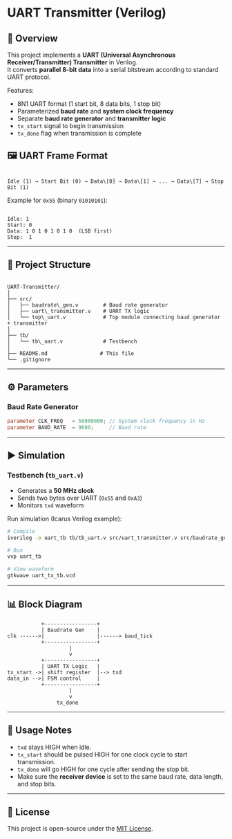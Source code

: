 
# UART Transmitter (Verilog)

## 📌 Overview
This project implements a **UART (Universal Asynchronous Receiver/Transmitter) Transmitter** in Verilog.  
It converts **parallel 8-bit data** into a serial bitstream according to standard UART protocol.

Features:
- 8N1 UART format (1 start bit, 8 data bits, 1 stop bit)
- Parameterized **baud rate** and **system clock frequency**
- Separate **baud rate generator** and **transmitter logic**
- `tx_start` signal to begin transmission
- `tx_done` flag when transmission is complete



## 🖼 UART Frame Format

```

Idle (1) → Start Bit (0) → Data\[0] → Data\[1] → ... → Data\[7] → Stop Bit (1)

```

Example for `0x55` (binary `01010101`):

```

Idle: 1
Start: 0
Data: 1 0 1 0 1 0 1 0  (LSB first)
Stop:  1

```

---

## 📂 Project Structure

```

UART-Transmitter/
│
├── src/
│   ├── baudrate\_gen.v        # Baud rate generator
│   ├── uart\_transmitter.v    # UART TX logic
│   └── top\_uart.v            # Top module connecting baud generator + transmitter
│
├── tb/
│   └── tb\_uart.v             # Testbench
│
├── README.md                 # This file
└── .gitignore

````

---

## ⚙️ Parameters

### Baud Rate Generator
```verilog
parameter CLK_FREQ   = 50000000; // System clock frequency in Hz
parameter BAUD_RATE  = 9600;     // Baud rate
````

---

## ▶️ Simulation

### Testbench (`tb_uart.v`)

* Generates a **50 MHz clock**
* Sends two bytes over UART (`0x55` and `0xA3`)
* Monitors `txd` waveform

Run simulation (Icarus Verilog example):

```bash
# Compile
iverilog -o uart_tb tb/tb_uart.v src/uart_transmitter.v src/baudrate_gen.v src/top_uart.v

# Run
vvp uart_tb

# View waveform
gtkwave uart_tx_tb.vcd
```

---

## 📊 Block Diagram

```
           +-----------------+
           | Baudrate Gen    |
clk ------>|                 |------> baud_tick
           +-----------------+
                    |
                    v
           +-----------------+
           | UART TX Logic   |
tx_start ->| shift register  |--> txd
data_in -->| FSM control     |
           +-----------------+
                    |
                    v
                tx_done
```

---

## 📝 Usage Notes

* `txd` stays HIGH when idle.
* `tx_start` should be pulsed HIGH for one clock cycle to start transmission.
* `tx_done` will go HIGH for one cycle after sending the stop bit.
* Make sure the **receiver device** is set to the same baud rate, data length, and stop bits.

---

## 📜 License

This project is open-source under the [MIT License](LICENSE).

```


